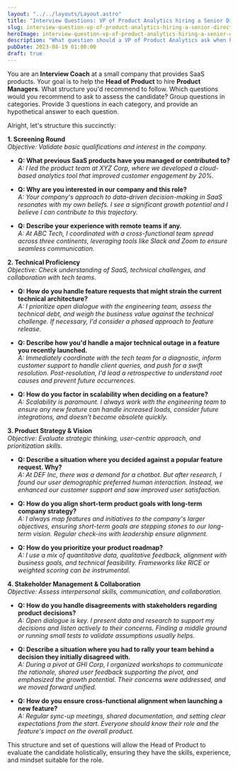 ```yaml
---
layout: "../../layouts/Layout.astro"
title: "Interview Questions: VP of Product Analytics hiring a Senior Director of Product Analytics"
slug: interview-question-vp-of-product-analytics-hiring-a-senior-director-of-product-analytics
heroImage: interview-question-vp-of-product-analytics-hiring-a-senior-director-of-product-analytics.png
description: "What question should a VP of Product Analytics ask when hiring a senior leader?"
pubDate: 2023-08-19 01:00:00
draft: true
---
```


You are an **Interview Coach** at a small company that provides SaaS products. Your goal is to help the **Head of Product** to hire **Product Managers**. What structure you'd recommend to follow. Which questions would you recommend to ask to assess the candidate? Group questions in categories. Provide 3 questions in each category, and provide an hypothetical answer to each question.

Alright, let's structure this succinctly:

**1. Screening Round**  
*Objective: Validate basic qualifications and interest in the company.*

- **Q: What previous SaaS products have you managed or contributed to?**  
  *A: I led the product team at XYZ Corp, where we developed a cloud-based analytics tool that improved customer engagement by 20%.*

- **Q: Why are you interested in our company and this role?**  
  *A: Your company's approach to data-driven decision-making in SaaS resonates with my own beliefs. I see a significant growth potential and I believe I can contribute to this trajectory.*

- **Q: Describe your experience with remote teams if any.**  
  *A: At ABC Tech, I coordinated with a cross-functional team spread across three continents, leveraging tools like Slack and Zoom to ensure seamless communication.*

**2. Technical Proficiency**  
*Objective: Check understanding of SaaS, technical challenges, and collaboration with tech teams.*

- **Q: How do you handle feature requests that might strain the current technical architecture?**  
  *A: I prioritize open dialogue with the engineering team, assess the technical debt, and weigh the business value against the technical challenge. If necessary, I'd consider a phased approach to feature release.*

- **Q: Describe how you'd handle a major technical outage in a feature you recently launched.**  
  *A: Immediately coordinate with the tech team for a diagnostic, inform customer support to handle client queries, and push for a swift resolution. Post-resolution, I'd lead a retrospective to understand root causes and prevent future occurrences.*

- **Q: How do you factor in scalability when deciding on a feature?**  
  *A: Scalability is paramount. I always work with the engineering team to ensure any new feature can handle increased loads, consider future integrations, and doesn't become obsolete quickly.*

**3. Product Strategy & Vision**  
*Objective: Evaluate strategic thinking, user-centric approach, and prioritization skills.*

- **Q: Describe a situation where you decided against a popular feature request. Why?**  
  *A: At DEF Inc, there was a demand for a chatbot. But after research, I found our user demographic preferred human interaction. Instead, we enhanced our customer support and saw improved user satisfaction.*

- **Q: How do you align short-term product goals with long-term company strategy?**  
  *A: I always map features and initiatives to the company's larger objectives, ensuring short-term goals are stepping stones to our long-term vision. Regular check-ins with leadership ensure alignment.*

- **Q: How do you prioritize your product roadmap?**  
  *A: I use a mix of quantitative data, qualitative feedback, alignment with business goals, and technical feasibility. Frameworks like RICE or weighted scoring can be instrumental.*

**4. Stakeholder Management & Collaboration**  
*Objective: Assess interpersonal skills, communication, and collaboration.*

- **Q: How do you handle disagreements with stakeholders regarding product decisions?**  
  *A: Open dialogue is key. I present data and research to support my decisions and listen actively to their concerns. Finding a middle ground or running small tests to validate assumptions usually helps.*

- **Q: Describe a situation where you had to rally your team behind a decision they initially disagreed with.**  
  *A: During a pivot at GHI Corp, I organized workshops to communicate the rationale, shared user feedback supporting the pivot, and emphasized the growth potential. Their concerns were addressed, and we moved forward unified.*

- **Q: How do you ensure cross-functional alignment when launching a new feature?**  
  *A: Regular sync-up meetings, shared documentation, and setting clear expectations from the start. Everyone should know their role and the feature's impact on the overall product.*

This structure and set of questions will allow the Head of Product to evaluate the candidate holistically, ensuring they have the skills, experience, and mindset suitable for the role.

